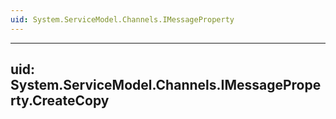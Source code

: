 ```yaml
---
uid: System.ServiceModel.Channels.IMessageProperty
---
```


---
uid: System.ServiceModel.Channels.IMessageProperty.CreateCopy
---
